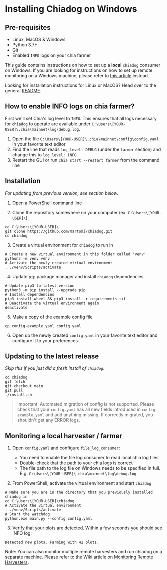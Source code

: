 # Installing Chiadog on Windows

## Pre-requisites

- Linux, MacOS & Windows
- Python 3.7+
- Git  
- Enabled `INFO` logs on your chia farmer

This guide contains instructions on how to set up a **local** `chiadog` consumer on Windows.
If you are looking for instructions on how to set up remote monitoring on a Windows machine, 
please refer to [this article](/wiki/Monitoring-Multiple-Harvesters) 
instead.

Looking for installation instructions for Linux or MacOS? Head over to the 
general [README](README.md).

## How to enable INFO logs on chia farmer?

First we'll set Chia's log level to `INFO`. This ensures that all logs necessary for `chiadog` to operate 
are available under `C:\Users\[YOUR-USER]\.chia\mainnet\log\debug.log`.

1. Open the file `C:\Users\[YOUR-USER]\.chia\mainnet\config\config.yaml` in your favorite text editor
2. Find the line that reads `log_level: DEBUG` (under the `farmer` section) and change this to `log_level: INFO`
3. Restart the GUI or run `chia start --restart farmer` from the command line

## Installation

_For updating from previous version, see section below._

1. Open a PowerShell command line

2. Clone the repository somewhere on your computer (ex. `C:\Users\[YOUR-USER]\`)

```
cd C:\Users\[YOUR-USER]\
git clone https://github.com/martomi/chiadog.git
cd chiadog
```

3. Create a virtual environment for `chiadog` to run in

```
# Create a new virtual environment in this folder called 'venv'
python3 -m venv venv
# Activate the newly created virtual environment
. ./venv/Scripts/activate
```

4. Update `pip` package manager and install `chiadog` dependencies 

```
# Update pip3 to latest version
python3 -m pip install --upgrade pip
# Install dependencies
pip3 install wheel && pip3 install -r requirements.txt
# Deactivate the virtual environment again
deactivate
```

5. Make a copy of the example config file

```
cp config-example.yaml config.yaml
```

6. Open up the newly created `config.yaml` in your favorite text editor and configure it 
   to your preferences.

## Updating to the latest release

_Skip this if you just did a fresh install of `chiadog`_.

```
cd chiadog
git fetch
git checkout main
git pull
./install.sh
```

> Important: Automated migration of config is not supported. Please check that your `config.yaml` has all 
> new fields introduced in `config-example.yaml` and add anything missing. If correctly migrated, you shouldn't get 
> any ERROR logs.

## Monitoring a local harvester / farmer

1. Open `config.yaml` and configure `file_log_consumer`:
   - You need to enable the file log consumer to read local chia log files
   - Double-check that the path to your chia logs is correct
   - The file path to the log file on Windows needs to be specified in full. 
     E.g. `C:\Users\[YOUR-USER]\.chia\mainnet\log\debug.log` 

2. From PowerShell, activate the virtual environment and start `chiadog`

```
# Make sure you are in the directory that you previously installed chiadog in
cd C:\Users\[YOUR-USER]\chiadog
# Activate the virtual environment
. ./venv/Scripts/activate
# Start the watchdog
python.exe main.py --config config.yaml
```

3. Verify that your plots are detected. Within a few seconds you should see INFO log:

```
Detected new plots. Farming with 42 plots.
```

Note: You can also monitor multiple remote harvesters and run chiadog on a separate machine. 
Please refer to the Wiki article on [Monitoring Remote Harvesters](/wiki/Monitoring-Multiple-Harvesters).